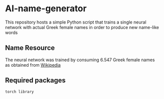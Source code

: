 # AI-name-generator
This repository hosts a simple Python script that trains a single neural network with actual Greek female names in order to produce new name-like words

##  Name Resource
The neural network was trained by consuming 6.547 Greek female names as obtained from [Wikipedia](https://el.wiktionary.org/w/index.php?title=%CE%9A%CE%B1%CF%84%CE%B7%CE%B3%CE%BF%CF%81%CE%AF%CE%B1:%CE%93%CF%85%CE%BD%CE%B1%CE%B9%CE%BA%CE%B5%CE%AF%CE%B1_%CE%BF%CE%BD%CF%8C%CE%BC%CE%B1%CF%84%CE%B1_(%CE%BD%CE%AD%CE%B1_%CE%B5%CE%BB%CE%BB%CE%B7%CE%BD%CE%B9%CE%BA%CE%AC)&pagefrom=%CF%87%CF%81%CE%B9%CF%83%CF%84%CE%B1%CE%BB%CE%B5%CE%BD%CE%B7%0A%CE%A7%CF%81%CE%B9%CF%83%CF%84%CE%B1%CE%BB%CE%AD%CE%BD%CE%B7#mw-pages)

## Required packages
```
torch library
```
